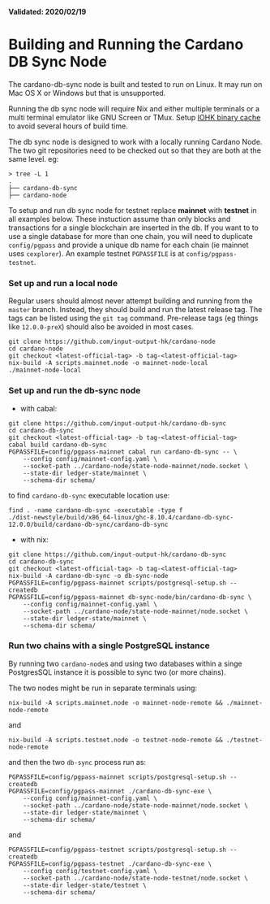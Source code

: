 **Validated: 2020/02/19**

# Building and Running the Cardano DB Sync Node

The cardano-db-sync node is built and tested to run on Linux. It may run on Mac OS X or Windows but
that is unsupported.

Running the db sync node will require Nix and either multiple terminals or a multi terminal
emulator like GNU Screen or TMux.
Setup [IOHK binary cache](https://github.com/input-output-hk/cardano-node/blob/master/doc/getting-started/building-the-node-using-nix.md#iohk-binary-cache)
to avoid several hours of build time.

The db sync node is designed to work with a locally running Cardano Node. The two git repositories need to be checked out so that
they are both at the same level. eg:

```
> tree -L 1
.
├── cardano-db-sync
├── cardano-node
```
To setup and run db sync node for testnet replace **mainnet** with **testnet** in all examples below.
These instuction assume than only blocks and transactions for a single blockchain are inserted in
the db. If you want to to use a single database for more than one chain, you will need to duplicate
`config/pgpass` and provide a unique db name for each chain (ie mainnet uses `cexplorer`). An example
testnet `PGPASSFILE` is at `config/pgpass-testnet`.

### Set up and run a local node
Regular users should almost never attempt building and running from the `master` branch. Instead,
they should build and run the latest release tag. The tags can be listed using the `git tag`
command. Pre-release tags (eg things like `12.0.0-preX`) should also be avoided in most cases.
```
git clone https://github.com/input-output-hk/cardano-node
cd cardano-node
git checkout <latest-official-tag> -b tag-<latest-official-tag>
nix-build -A scripts.mainnet.node -o mainnet-node-local
./mainnet-node-local
```

### Set up and run the db-sync node

- with cabal:

```
git clone https://github.com/input-output-hk/cardano-db-sync
cd cardano-db-sync
git checkout <latest-official-tag> -b tag-<latest-official-tag>
cabal build cardano-db-sync
PGPASSFILE=config/pgpass-mainnet cabal run cardano-db-sync -- \
    --config config/mainnet-config.yaml \
    --socket-path ../cardano-node/state-node-mainnet/node.socket \
    --state-dir ledger-state/mainnet \
    --schema-dir schema/
```

to find `cardano-db-sync` executable location use:

```
find . -name cardano-db-sync -executable -type f
./dist-newstyle/build/x86_64-linux/ghc-8.10.4/cardano-db-sync-12.0.0/build/cardano-db-sync/cardano-db-sync
```

- with nix:

```
git clone https://github.com/input-output-hk/cardano-db-sync
cd cardano-db-sync
git checkout <latest-official-tag> -b tag-<latest-official-tag>
nix-build -A cardano-db-sync -o db-sync-node
PGPASSFILE=config/pgpass-mainnet scripts/postgresql-setup.sh --createdb
PGPASSFILE=config/pgpass-mainnet db-sync-node/bin/cardano-db-sync \
    --config config/mainnet-config.yaml \
    --socket-path ../cardano-node/state-node-mainnet/node.socket \
    --state-dir ledger-state/mainnet \
    --schema-dir schema/
```

### Run two chains with a single PostgreSQL instance

By running two `cardano-node`s and using two databases within a singe PostgresSQL instance it is
possible to sync two (or more chains).

The two nodes might be run in separate terminals using:
```
nix-build -A scripts.mainnet.node -o mainnet-node-remote && ./mainnet-node-remote
```
and
```
nix-build -A scripts.testnet.node -o testnet-node-remote && ./testnet-node-remote
```
and then the two `db-sync` process run as:
```
PGPASSFILE=config/pgpass-mainnet scripts/postgresql-setup.sh --createdb
PGPASSFILE=config/pgpass-mainnet ./cardano-db-sync-exe \
    --config config/mainnet-config.yaml \
    --socket-path ../cardano-node/state-node-mainnet/node.socket \
    --state-dir ledger-state/mainnet \
    --schema-dir schema/
```
and
```
PGPASSFILE=config/pgpass-testnet scripts/postgresql-setup.sh --createdb
PGPASSFILE=config/pgpass-testnet ./cardano-db-sync-exe \
    --config config/testnet-config.yaml \
    --socket-path ../cardano-node/state-node-testnet/node.socket \
    --state-dir ledger-state/testnet \
    --schema-dir schema/
```
